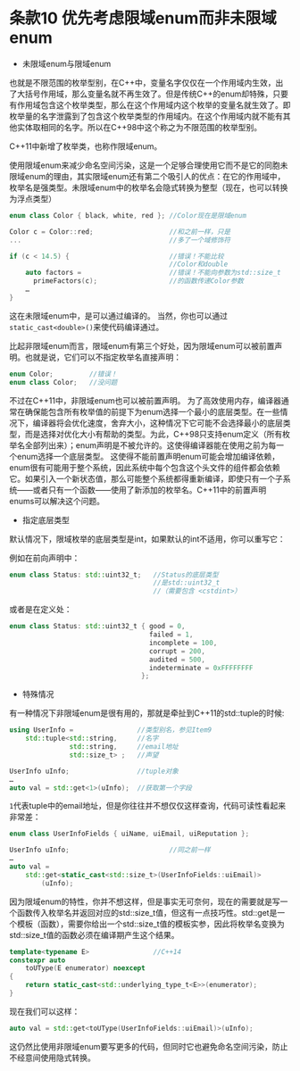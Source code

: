 # 条款10 优先考虑限域enum而非未限域enum

* 未限域enum与限域enum

也就是不限范围的枚举型别，在C++中，变量名字仅仅在一个作用域内生效，出了大括号作用域，那么变量名就不再生效了。但是传统C++的enum却特殊，只要有作用域包含这个枚举类型，那么在这个作用域内这个枚举的变量名就生效了。即枚举量的名字泄露到了包含这个枚举类型的作用域内。在这个作用域内就不能有其他实体取相同的名字。所以在C++98中这个称之为不限范围的枚举型别。

C++11中新增了枚举类，也称作限域enum。

使用限域enum来减少命名空间污染，这是一个足够合理使用它而不是它的同胞未限域enum的理由，其实限域enum还有第二个吸引人的优点：在它的作用域中，枚举名是强类型。未限域enum中的枚举名会隐式转换为整型（现在，也可以转换为浮点类型）

```cpp
enum class Color { black, white, red }; //Color现在是限域enum

Color c = Color::red;                   //和之前一样，只是
...                                     //多了一个域修饰符

if (c < 14.5) {                         //错误！不能比较
                                        //Color和double
    auto factors =                      //错误！不能向参数为std::size_t
      primeFactors(c);                  //的函数传递Color参数
    …
}
```

这在未限域enum中，是可以通过编译的。
当然，你也可以通过`static_cast<double>()`来使代码编译通过。

比起非限域enum而言，限域enum有第三个好处，因为限域enum可以被前置声明。也就是说，它们可以不指定枚举名直接声明：

```cpp
enum Color;         //错误！
enum class Color;   //没问题
```

不过在C++11中，非限域enum也可以被前置声明。
为了高效使用内存，编译器通常在确保能包含所有枚举值的前提下为enum选择一个最小的底层类型。在一些情况下，编译器将会优化速度，舍弃大小，这种情况下它可能不会选择最小的底层类型，而是选择对优化大小有帮助的类型。为此，C++98只支持enum定义（所有枚举名全部列出来）；enum声明是不被允许的。这使得编译器能在使用之前为每一个enum选择一个底层类型。
这使得不能前置声明enum可能会增加编译依赖，enum很有可能用于整个系统，因此系统中每个包含这个头文件的组件都会依赖它。如果引入一个新状态值，那么可能整个系统都得重新编译，即使只有一个子系统——或者只有一个函数——使用了新添加的枚举名。C++11中的前置声明enums可以解决这个问题。

* 指定底层类型

默认情况下，限域枚举的底层类型是int，如果默认的int不适用，你可以重写它：

例如在前向声明中：

```cpp
enum class Status: std::uint32_t;   //Status的底层类型
                                    //是std::uint32_t
                                    //（需要包含 <cstdint>）
```

或者是在定义处：

```cpp
enum class Status: std::uint32_t { good = 0,
                                   failed = 1,
                                   incomplete = 100,
                                   corrupt = 200,
                                   audited = 500,
                                   indeterminate = 0xFFFFFFFF
                                 };
```

* 特殊情况

有一种情况下非限域enum是很有用的，那就是牵扯到C++11的std::tuple的时候:

```cpp
using UserInfo =                //类型别名，参见Item9
    std::tuple<std::string,     //名字
               std::string,     //email地址
               std::size_t> ;   //声望

UserInfo uInfo;                 //tuple对象
…
auto val = std::get<1>(uInfo);  //获取第一个字段

```

`1`代表tuple中的email地址，但是你往往并不想仅仅这样查询，代码可读性看起来非常差：

```cpp
enum class UserInfoFields { uiName, uiEmail, uiReputation };

UserInfo uInfo;                         //同之前一样
…
auto val =
    std::get<static_cast<std::size_t>(UserInfoFields::uiEmail)>
        (uInfo);
```

因为限域enum的特性，你并不想这样，但是事实无可奈何，现在的需要就是写一个函数传入枚举名并返回对应的std::size_t值，但这有一点技巧性。std::get是一个模板（函数），需要你给出一个std::size_t值的模板实参，因此将枚举名变换为std::size_t值的函数必须在编译期产生这个结果。

```cpp
template<typename E>                //C++14
constexpr auto
    toUType(E enumerator) noexcept
{
    return static_cast<std::underlying_type_t<E>>(enumerator);
}

```

现在我们可以这样：

```cpp
auto val = std::get<toUType(UserInfoFields::uiEmail)>(uInfo);
```

这仍然比使用非限域enum要写更多的代码，但同时它也避免命名空间污染，防止不经意间使用隐式转换。